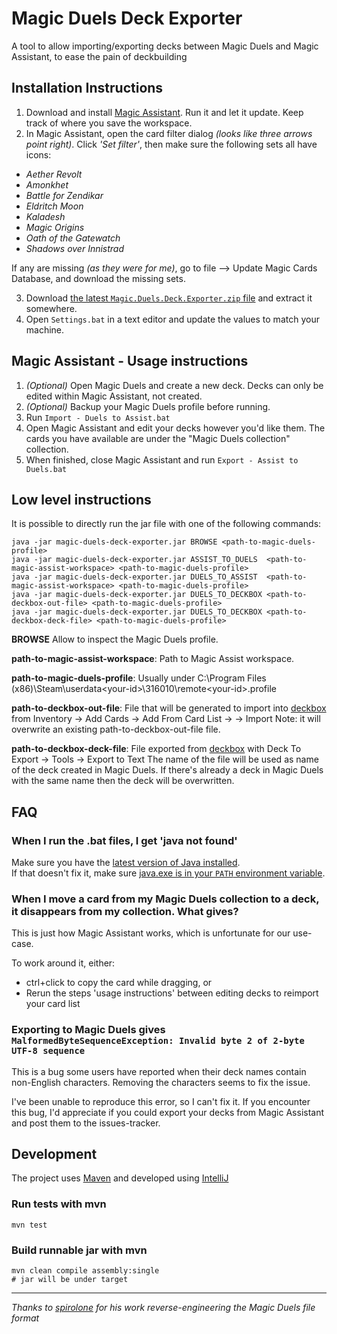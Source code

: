# Magic Duels Deck Exporter
A tool to allow importing/exporting decks between Magic Duels and Magic Assistant, to ease the pain of deckbuilding



## Installation Instructions
1. Download and install [Magic Assistant](https://sourceforge.net/projects/mtgbrowser/).  Run it and let it update.  Keep track of where you save the workspace.
2. In Magic Assistant, open the card filter dialog _(looks like three arrows point right)_. Click _'Set filter'_, then make sure the following sets all have icons:
  * _Aether Revolt_
  * _Amonkhet_
  * _Battle for Zendikar_
  * _Eldritch Moon_
  * _Kaladesh_
  * _Magic Origins_
  * _Oath of the Gatewatch_
  * _Shadows over Innistrad_
 
  If any are missing _(as they were for me)_, go to file --> Update Magic Cards Database, and download the missing sets.

3. Download [the latest `Magic.Duels.Deck.Exporter.zip` file](https://github.com/BlueRaja/Magic-Duels-Deck-Exporter/releases/latest) and extract it somewhere.
4. Open `Settings.bat` in a text editor and update the values to match your machine.

## Magic Assistant - Usage instructions
1. _(Optional)_ Open Magic Duels and create a new deck.  Decks can only be edited within Magic Assistant, not created.
2. _(Optional)_ Backup your Magic Duels profile before running.
3. Run `Import - Duels to Assist.bat`
4. Open Magic Assistant and edit your decks however you'd like them.  The cards you have available are under the "Magic Duels collection" collection.
5. When finished, close Magic Assistant and run `Export - Assist to Duels.bat`

## Low level instructions

It is possible to directly run the jar file with one of the following commands:

    java -jar magic-duels-deck-exporter.jar BROWSE <path-to-magic-duels-profile>
    java -jar magic-duels-deck-exporter.jar ASSIST_TO_DUELS  <path-to-magic-assist-workspace> <path-to-magic-duels-profile>
    java -jar magic-duels-deck-exporter.jar DUELS_TO_ASSIST  <path-to-magic-assist-workspace> <path-to-magic-duels-profile>
    java -jar magic-duels-deck-exporter.jar DUELS_TO_DECKBOX <path-to-deckbox-out-file> <path-to-magic-duels-profile>
    java -jar magic-duels-deck-exporter.jar DUELS_TO_DECKBOX <path-to-deckbox-deck-file> <path-to-magic-duels-profile>

**BROWSE** Allow to inspect the Magic Duels profile.

**path-to-magic-assist-workspace**: Path to Magic Assist workspace.

**path-to-magic-duels-profile**: Usually under C:\Program Files (x86)\Steam\userdata\<your-id>\316010\remote\<your-id>.profile

**path-to-deckbox-out-file**: File that will be generated to import into [deckbox](https://deckbox.org)
                              from Inventory -> Add Cards -> Add From Card List -> <Paste> -> Import
                              Note: it will overwrite an existing path-to-deckbox-out-file file.

**path-to-deckbox-deck-file**: File exported from [deckbox](https://deckbox.org) with
                               Deck To Export -> Tools -> Export to Text
                               The name of the file will be used as name of the deck created in Magic Duels.
                               If there's already a deck in Magic Duels with the same name then the deck will be overwritten.

## FAQ

### When I run the .bat files, I get 'java not found'
Make sure you have the [latest version of Java installed](https://java.com/en/download/).  
If that doesn't fix it, make sure [java.exe is in your `PATH` environment variable](http://docs.oracle.com/javase/7/docs/webnotes/install/windows/jdk-installation-windows.html#path).

### When I move a card from my Magic Duels collection to a deck, it disappears from my collection. What gives?
This is just how Magic Assistant works, which is unfortunate for our use-case.

To work around it, either:
* ctrl+click to copy the card while dragging, or
* Rerun the steps 'usage instructions' between editing decks to reimport your card list

### Exporting to Magic Duels gives `MalformedByteSequenceException: Invalid byte 2 of 2-byte UTF-8 sequence`
This is a bug some users have reported when their deck names contain non-English characters.  Removing the characters seems to fix the issue.

I've been unable to reproduce this error, so I can't fix it.  If you encounter this bug, I'd appreciate if you could export your decks from Magic Assistant and post them to the issues-tracker.


## Development

The project uses [Maven](https://maven.apache.org/)
and developed using [IntelliJ](https://www.jetbrains.com/idea/)

### Run tests with mvn

    mvn test

### Build runnable jar with mvn

    mvn clean compile assembly:single
    # jar will be under target


---

_Thanks to [spirolone](http://www.slightlymagic.net/forum/viewtopic.php?f=99&t=17931) for his work reverse-engineering the Magic Duels file format_
